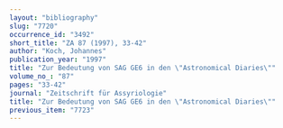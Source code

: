 ```yaml
---
layout: "bibliography"
slug: "7720"
occurrence_id: "3492"
short_title: "ZA 87 (1997), 33-42"
author: "Koch, Johannes"
publication_year: "1997"
title: "Zur Bedeutung von SAG GE6 in den \"Astronomical Diaries\""
volume_no_: "87"
pages: "33-42"
journal: "Zeitschrift für Assyriologie"
title: "Zur Bedeutung von SAG GE6 in den \"Astronomical Diaries\""
previous_item: "7723"
---
```

